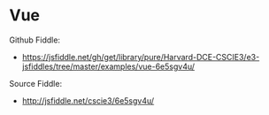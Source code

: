 # Vue

Github Fiddle:
- https://jsfiddle.net/gh/get/library/pure/Harvard-DCE-CSCIE3/e3-jsfiddles/tree/master/examples/vue-6e5sgv4u/

Source Fiddle:
- http://jsfiddle.net/cscie3/6e5sgv4u/

